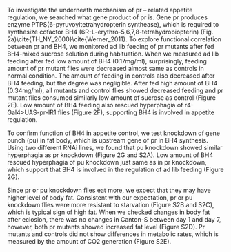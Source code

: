 

To investigate the underneath mechanism of pr – related appetite regulation, we searched what gene product of pr is. Gene pr produces enzyme PTPS(6-pyruvoyltetrahydropterin synthease), which is required to synthesize cofactor BH4 (6R-L-erythro-5,6,7,8-tetrahydrobiopterin) (Fig. 2a)\cite{TH_NY_2000}\cite{Werner_2011}. To explore functional correlation between pr and BH4, we monitored ad lib feeding of pr mutants after fed BH4-mixed sucrose solution during habituation. When we measured ad lib feeding after fed low amount of BH4 (0.17mg/ml), surprisingly, feeding amount of pr mutant flies were decreased almost same as controls in normal condition. The amount of feeding in controls also decreased after BH4 feeding, but the degree was negligible. After fed high amount of BH4 (0.34mg/ml), all mutants and control flies showed decreased feeding and pr mutant flies consumed similarly low amount of sucrose as control (Figure 2E). Low amount of BH4 feeding also rescued hyperphagia of r4-Gal4>UAS-pr-IR1 flies (Figure 2F), supporting BH4 is involved in appetite regulation.

To confirm function of BH4 in appetite control, we test knockdown of gene punch (pu) in fat body, which is upstream gene of pr in BH4 synthesis. Using two different RNAi lines, we found that pu knockdown showed similar hyperphagia as pr knockdown (Figure 2G and S2A). Low amount of BH4 rescued hyperphagia of pu knockdown just same as in pr knockdown, which support that BH4 is involved in the regulation of ad lib feeding (Figure 2G). 

Since pr or pu knockdown flies eat more, we expect that they may have higher level of body fat. Consistent with our expectation, pr or pu knockdown flies were more resistant to starvation (Figure S2B and S2C), which is typical sign of high fat. When we checked changes in body fat after eclosion, there was no changes in Canton-S between day 1 and day 7, however, both pr mutants showed increased fat level (Figure S2D). Pr mutants and controls did not show differences in metabolic rates, which is measured by the amount of CO2 generation (Figure S2E).
